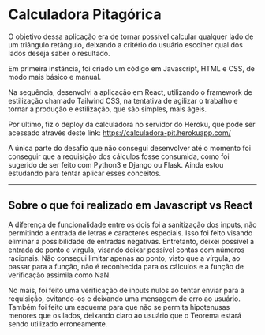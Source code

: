 # Calculadora Pitagórica

O objetivo dessa aplicação era de tornar possível calcular qualquer lado de um triângulo retângulo, deixando a critério do usuário escolher qual dos lados deseja saber o resultado.

Em primeira instância, foi criado um código em Javascript, HTML e CSS, de modo mais básico e manual.

Na sequência, desenvolvi a aplicação em React, utilizando o framework de estilização chamado Tailwind CSS, na tentativa de agilizar o trabalho e tornar a produção e estilização, que são simples, mais ágeis.

Por último, fiz o deploy da calculadora no servidor do Heroku, que pode ser acessado através deste link: https://calculadora-pit.herokuapp.com/

A única parte do desafio que não consegui desenvolver até o momento foi conseguir que a requisição dos cálculos fosse consumida, como foi sugerido de ser feito com Python3 e Django ou Flask. Ainda estou estudando para tentar aplicar esses conceitos.

<hr>

  ## Sobre o que foi realizado em Javascript vs React

A diferença de funcionalidade entre os dois foi a sanitização dos inputs, não permitindo a entrada de letras e caracteres especiais. Isso foi feito visando eliminar a possibilidade de entradas negativas. Entretanto, deixei possível a entrada de ponto e vírgula, visando deixar possível contas com números racionais. Não consegui limitar apenas ao ponto, visto que a vírgula, ao passar para a função, não é reconhecida para os cálculos e a função de verificação assimila como NaN.

No mais, foi feito uma verificação de inputs nulos ao tentar enviar para a requisição, evitando-os e deixando uma mensagem de erro ao usuário. Também foi feito um esquema para que não se permita hipotenusas menores que os lados, deixando claro ao usuário que o Teorema estará sendo utilizado erroneamente.
